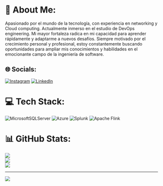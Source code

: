 # 💫 About Me:
Apasionado por el mundo de la tecnología, con experiencia en networking y Cloud computing. Actualmente inmerso en el estudio de DevOps engineering. Mi mayor fortaleza radica en mi capacidad para aprender rápidamente y adaptarme a nuevos desafíos. Siempre motivado por el crecimiento personal y profesional, estoy constantemente buscando oportunidades para ampliar mis conocimientos y habilidades en el emocionante campo de la ingeniería de software.


## 🌐 Socials:
[![Instagram](https://img.shields.io/badge/Instagram-%23E4405F.svg?logo=Instagram&logoColor=white)](https://instagram.com/josuereyess) [![LinkedIn](https://img.shields.io/badge/LinkedIn-%230077B5.svg?logo=linkedin&logoColor=white)](https://www.linkedin.com/in/josuereyesasencio-it-technical-support/) 

# 💻 Tech Stack:
![MicrosoftSQLServer](https://img.shields.io/badge/Microsoft%20SQL%20Server-CC2927?style=for-the-badge&logo=microsoft%20sql%20server&logoColor=white) ![Azure](https://img.shields.io/badge/azure-%230072C6.svg?style=for-the-badge&logo=microsoftazure&logoColor=white) ![Splunk](https://img.shields.io/badge/splunk-%23000000.svg?style=for-the-badge&logo=splunk&logoColor=white) ![Apache Flink](https://img.shields.io/badge/Apache%20Flink-E6526F?style=for-the-badge&logo=Apache%20Flink&logoColor=white)
# 📊 GitHub Stats:
![](https://github-readme-stats.vercel.app/api?username=josuereydev&theme=vue-dark&hide_border=false&include_all_commits=false&count_private=true)<br/>
![](https://github-readme-streak-stats.herokuapp.com/?user=josuereydev&theme=vue-dark&hide_border=false)<br/>
![](https://github-readme-stats.vercel.app/api/top-langs/?username=josuereydev&theme=vue-dark&hide_border=false&include_all_commits=false&count_private=true&layout=compact)

---
[![](https://visitcount.itsvg.in/api?id=josuereydev&icon=0&color=0)](https://visitcount.itsvg.in)

<!-- Proudly created with GPRM ( https://gprm.itsvg.in ) -->

